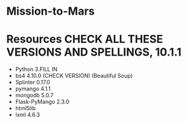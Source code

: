 # Mission-to-Mars


# Resources CHECK ALL THESE VERSIONS AND SPELLINGS, 10.1.1
- Python 3.FILL IN
- bs4 4.10.0 (CHECK VERSION) (Beautiful Soup)
- Splinter 0.17.0
- pymango 4.1.1
- mongodb 5.0.7
- Flask-PyMango 2.3.0
- html5lib
- lxml 4.6.3